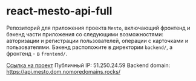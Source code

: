 # react-mesto-api-full
Репозиторий для приложения проекта `Mesto`, включающий фронтенд и бэкенд части приложения со следующими возможностями: авторизации и регистрации пользователей, операции с карточками и пользователями. Бэкенд расположите в директории `backend/`, а фронтенд - в `frontend/`. 
  
[Ссылка на проект](https://mesto.dom.nomoredomains.rocks/)
Публичный IP: 51.250.24.59
Backend domain: https://api.mesto.dom.nomoredomains.rocks/
